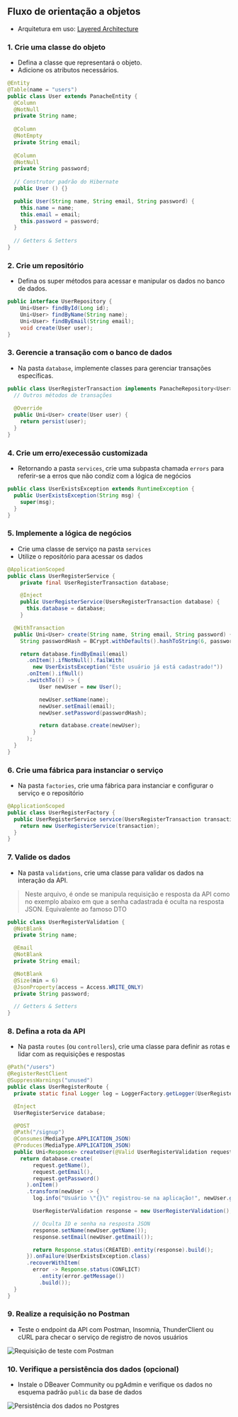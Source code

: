 ## Fluxo de orientação a objetos

- Arquitetura em uso: [Layered Architecture](https://www.baeldung.com/cs/layered-architecture)

### 1. Crie uma classe do objeto
- Defina a classe que representará o objeto.
- Adicione os atributos necessários.

```java
@Entity
@Table(name = "users")
public class User extends PanacheEntity {
  @Column
  @NotNull
  private String name;
  
  @Column
  @NotEmpty
  private String email;
  
  @Column
  @NotNull
  private String password;
  
  // Construtor padrão do Hibernate
  public User () {}

  public User(String name, String email, String password) {
    this.name = name;
    this.email = email;
    this.password = password;
  }
  
  // Getters & Setters
}
```

### 2. Crie um repositório
- Defina os super métodos para acessar e manipular os dados no banco de dados.

```java
public interface UserRepository {
    Uni<User> findById(Long id);
    Uni<User> findByName(String name);
    Uni<User> findByEmail(String email);
    void create(User user);
}
```

### 3. Gerencie a transação com o banco de dados
- Na pasta `database`, implemente classes para gerenciar transações específicas.

```java
public class UserRegisterTransaction implements PanacheRepository<User>, UserRepository {
  // Outros métodos de transações
  
  @Override
  public Uni<User> create(User user) {
    return persist(user);
  }
}
```

### 4. Crie um erro/execessão customizada


- Retornando a pasta `services`, crie uma subpasta chamada `errors` para referir-se a erros que não condiz com a lógica de negócios

```java
public class UserExistsException extends RuntimeException {
  public UserExistsException(String msg) {
    super(msg);
  }
}
```

### 5. Implemente a lógica de negócios
- Crie uma classe de serviço na pasta `services`
- Utilize o repositório para acessar os dados

```java
@ApplicationScoped
public class UserRegisterService {
    private final UserRegisterTransaction database;

    @Inject
    public UserRegisterService(UsersRegisterTransaction database) {
      this.database = database;
    }

  @WithTransaction
  public Uni<User> create(String name, String email, String password) {
    String passwordHash = BCrypt.withDefaults().hashToString(6, password.toCharArray());

    return database.findByEmail(email)
      .onItem().ifNotNull().failWith(
        new UserExistsException("Este usuário já está cadastrado!"))
      .onItem().ifNull()
      .switchTo(() -> {
          User newUser = new User();

          newUser.setName(name);
          newUser.setEmail(email);
          newUser.setPassword(passwordHash);

          return database.create(newUser);
        }
      );
  }
}
```

### 6. Crie uma fábrica para instanciar o serviço

- Na pasta `factories`, crie uma fábrica para instanciar e configurar o serviço e o repositório

```java
@ApplicationScoped
public class UserRegisterFactory {
  public UserRegisterService service(UsersRegisterTransaction transaction) {
    return new UserRegisterService(transaction);
  }
}
```

### 7. Valide os dados
- Na pasta `validations`, crie uma classe para validar os dados na interação da API. 

> Neste arquivo, é onde se manipula requisição e resposta da API como no exemplo abaixo em que a senha cadastrada é oculta na resposta JSON. Equivalente ao famoso DTO

```java
public class UserRegisterValidation {
  @NotBlank
  private String name;

  @Email
  @NotBlank
  private String email;

  @NotBlank
  @Size(min = 6)
  @JsonProperty(access = Access.WRITE_ONLY)
  private String password;

  // Getters & Setters
}
```

### 8. Defina a rota da API
- Na pasta `routes` (ou `controllers`), crie uma classe para definir as rotas e lidar com as requisições e respostas

```java
@Path("/users")
@RegisterRestClient
@SuppressWarnings("unused")
public class UserRegisterRoute {
  private static final Logger log = LoggerFactory.getLogger(UserRegisterRoute.class);

  @Inject
  UserRegisterService database;

  @POST
  @Path("/signup")
  @Consumes(MediaType.APPLICATION_JSON)
  @Produces(MediaType.APPLICATION_JSON)
  public Uni<Response> createUser(@Valid UserRegisterValidation request) {
    return database.create(
        request.getName(),
        request.getEmail(),
        request.getPassword()
      ).onItem()
      .transform(newUser -> {
        log.info("Usuário \"{}\" registrou-se na aplicação!", newUser.getName());

        UserRegisterValidation response = new UserRegisterValidation();

        // Oculta ID e senha na resposta JSON
        response.setName(newUser.getName());
        response.setEmail(newUser.getEmail());

        return Response.status(CREATED).entity(response).build();
      }).onFailure(UserExistsException.class)
      .recoverWithItem(
        error -> Response.status(CONFLICT)
          .entity(error.getMessage())
          .build());
  }
}
```

### 9. Realize a requisição no Postman

- Teste o endpoint da API com Postman, Insomnia, ThunderClient ou cURL para checar o serviço de registro de novos usuários

![Requisição de teste com Postman](docs/requisicao_postman.png)

### 10. Verifique a persistência dos dados (opcional)

- Instale o DBeaver Community ou pgAdmin e verifique os dados no esquema padrão `public` da base de dados

![Persistência dos dados no Postgres](docs/persistencia_dados.png)